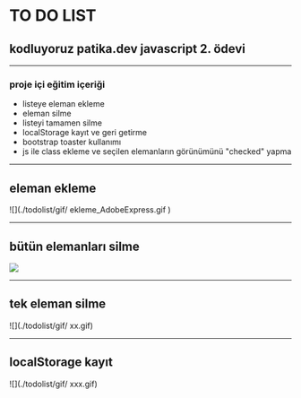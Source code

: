 # TO DO LIST


## kodluyoruz patika.dev javascript 2. ödevi

---
### proje içi eğitim içeriği
* listeye eleman ekleme
* eleman silme
* listeyi tamamen silme
* localStorage kayıt ve geri getirme
* bootstrap toaster kullanımı
* js ile class ekleme ve seçilen elemanların görünümünü "checked" yapma
----
## eleman ekleme
![](./todolist/gif/
ekleme_AdobeExpress.gif
)

---
## bütün elemanları silme
![](./todolist/gif/hepsinisil_AdobeExpress.gif)
 
 ---
 ## tek eleman silme

 ![](./todolist/gif/
xx.gif)

 ---
 ## localStorage kayıt

 ![](./todolist/gif/
xxx.gif)
